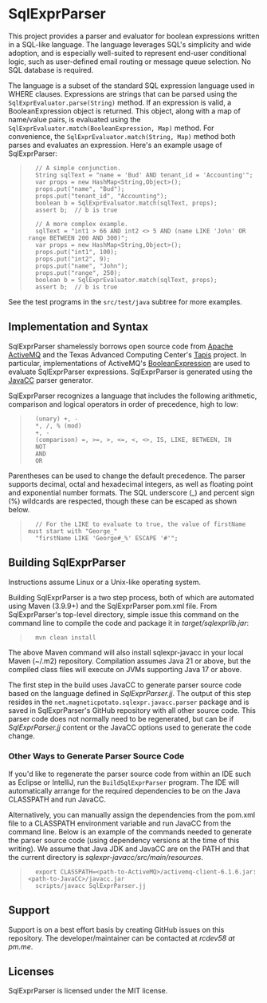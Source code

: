 # SqlExprParser

This project provides a parser and evaluator for boolean expressions written in a SQL-like language.  The language leverages SQL's simplicity and wide adoption, and is especially well-suited to represent end-user conditional logic, such as user-defined email routing or message queue selection.  No SQL database is required.  

The language is a subset of the standard SQL expression language used in WHERE clauses.  Expressions are strings that can be parsed using the `SqlExprEvaluator.parse(String)` method.  If an expression is valid, a BooleanExpression object is returned.  This object, along with a map of name/value pairs, is evaluated using the `SqlExprEvaluator.match(BooleanExpression, Map)` method.  For convenience, the `SqlExprEvaluator.match(String, Map)` method both parses and evaluates an expression.  Here's an example usage of SqlExprParser:

>       // A simple conjunction.
>       String sqlText = "name = 'Bud' AND tenant_id = 'Accounting'";
>       var props = new HashMap<String,Object>();
>       props.put("name", "Bud");
>       props.put("tenant_id", "Accounting");
>       boolean b = SqlExprEvaluator.match(sqlText, props);
>       assert b;  // b is true
>
>       // A more complex example.
>       sqlText = "int1 > 66 AND int2 <> 5 AND (name LIKE 'Jo%n' OR range BETWEEN 200 AND 300)";
>       var props = new HashMap<String,Object>();
>       props.put("int1", 100);
>       props.put("int2", 9);
>       props.put("name", "John");
>       props.put("range", 250);
>       boolean b = SqlExprEvaluator.match(sqlText, props);
>       assert b;  // b is true

See the test programs in the `src/test/java` subtree for more examples.

## Implementation and Syntax
SqlExprParser shamelessly borrows open source code from [Apache ActiveMQ](https://activemq.apache.org/) and the Texas Advanced Computing Center's [Tapis](https://github.com/tapis-project) project.  In particular, implementations of ActiveMQ's [BooleanExpression](https://activemq.apache.org/components/classic/documentation/maven/apidocs/org/apache/activemq/filter/BooleanExpression.html) are used to evaluate SqlExprParser expressions.  SqlExprParser is generated using the [JavaCC](https://javacc.github.io/javacc/) parser generator.

SqlExprParser recognizes a language that includes the following arithmetic, comparison and logical operators in order of precedence, high to low:

>       (unary) +, -
>       *, /, % (mod)
>       +, -
>       (comparison) =, >=, >, <=, <, <>, IS, LIKE, BETWEEN, IN
>       NOT
>       AND
>       OR

Parentheses can be used to change the default precedence.  The parser supports decimal, octal and hexadecimal integers, as well as floating point and exponential number formats.  The SQL underscore (_) and percent sign (%) wildcards are respected, though these can be escaped as shown below.

>       // For the LIKE to evaluate to true, the value of firstName must start with "George_"
>       "firstName LIKE 'George#_%' ESCAPE '#'";

## Building SqlExprParser
    
Instructions assume Linux or a Unix-like operating system.

Building SqlExprParser is a two step process, both of which are automated using Maven (3.9.9+) and the SqlExprParser pom.xml file.  From SqlExprParser's top-level directory, simple issue this command on the command line to compile the code and package it in *target/sqlexprlib.jar*: 

>       mvn clean install
  
The above Maven command will also install sqlexpr-javacc in your local Maven (~/.m2) repository.  Compilation assumes Java 21 or above, but the compiled class files will execute on JVMs supporting Java 17 or above.  
  
The first step in the build uses JavaCC to generate parser source code based on the language defined in *SqlExprParser.jj*.  The output of this step resides in the `net.magneticpotato.sqlexpr.javacc.parser` package and is saved in SqlExprParser's GitHub repository with all other source code.  This parser code does not normally need to be regenerated, but can be if *SqlExprParser.jj* content or the JavaCC options used to generate the code change.

### Other Ways to Generate Parser Source Code

If you'd like to regenerate the parser source code from within an IDE such as Eclipse or IntelliJ, run the `BuildSqlExprParser` program.  The IDE will automatically arrange for the required dependencies to be on the Java CLASSPATH and run JavaCC.  

Alternatively, you can manually assign the dependencies from the pom.xml file to a CLASSPATH environment variable and run JavaCC from the command line.  Below is an example of the commands needed to generate the parser source code (using dependency versions at the time of this writing).  We assume that Java JDK and JavaCC are on the PATH and that the current directory is *sqlexpr-javacc/src/main/resources*.

>       export CLASSPATH=<path-to-ActiveMQ>/activemq-client-6.1.6.jar:<path-to-JavaCC>/javacc.jar
>       scripts/javacc SqlExprParser.jj

## Support

Support is on a best effort basis by creating GitHub issues on this repository.  The developer/maintainer can be contacted at *rcdev58 at pm.me*.

## Licenses

SqlExprParser is licensed under the MIT license.  

